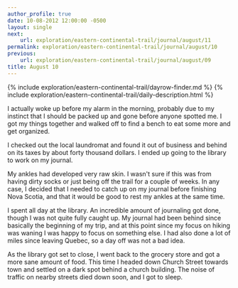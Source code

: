 ```yaml
---
author_profile: true
date: 10-08-2012 12:00:00 -0500
layout: single
next:
    url: exploration/eastern-continental-trail/journal/august/11
permalink: exploration/eastern-continental-trail/journal/august/10
previous:
    url: exploration/eastern-continental-trail/journal/august/09
title: August 10
---
```

{% include exploration/eastern-continental-trail/dayrow-finder.md %}
{% include exploration/eastern-continental-trail/daily-description.html %}

I actually woke up before my alarm in the morning, probably due to my instinct that I should be packed up and gone before anyone spotted me. I got my things together and walked off to find a bench to eat some more and get organized.

I checked out the local laundromat and found it out of business and behind on its taxes by about forty thousand dollars. I ended up going to the library to work on my journal.

My ankles had developed very raw skin. I wasn't sure if this was from having dirty socks or just being off the trail for a couple of weeks. In any case, I decided that I needed to catch up on my journal before finishing Nova Scotia, and that it would be good to rest my ankles at the same time.

I spent all day at the library. An incredible amount of journaling got done, though I was not quite fully caught up. My journal had been behind since basically the beginning of my trip, and at this point since my focus on hiking was waning I was happy to focus on something else. I had also done a lot of miles since leaving Quebec, so a day off was not a bad idea.

As the library got set to close, I went back to the grocery store and got a more sane amount of food. This time I headed down Church Street towards town and settled on a dark spot behind a church building. The noise of traffic on nearby streets died down soon, and I got to sleep.